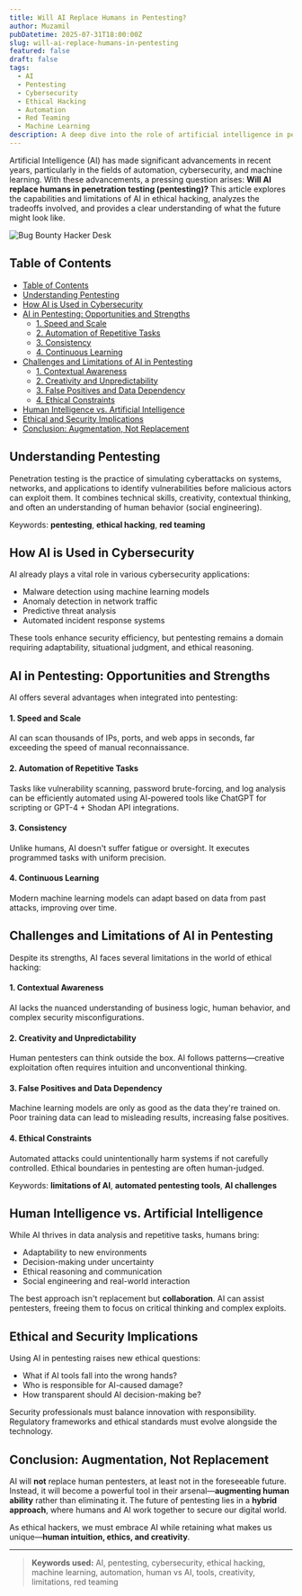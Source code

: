 ```yaml
---
title: Will AI Replace Humans in Pentesting?
author: Muzamil
pubDatetime: 2025-07-31T18:00:00Z
slug: will-ai-replace-humans-in-pentesting
featured: false
draft: false
tags:
  - AI
  - Pentesting
  - Cybersecurity
  - Ethical Hacking
  - Automation
  - Red Teaming
  - Machine Learning
description: A deep dive into the role of artificial intelligence in penetration testing, examining the potential, limitations, and ethical implications of replacing humans with machines.
---
```


Artificial Intelligence (AI) has made significant advancements in recent years, particularly in the fields of automation, cybersecurity, and machine learning. With these advancements, a pressing question arises: **Will AI replace humans in penetration testing (pentesting)?** This article explores the capabilities and limitations of AI in ethical hacking, analyzes the tradeoffs involved, and provides a clear understanding of what the future might look like.

![Bug Bounty Hacker Desk](https://images.unsplash.com/photo-1694903110330-cc64b7e1d21d?q=80&w=1332&auto=format&fit=crop&ixlib=rb-4.1.0&ixid=M3wxMjA3fDB8MHxwaG90by1wYWdlfHx8fGVufDB8fHx8fA%3D%3D)

## Table of Contents

- [Table of Contents](#table-of-contents)
- [Understanding Pentesting](#understanding-pentesting)
- [How AI is Used in Cybersecurity](#how-ai-is-used-in-cybersecurity)
- [AI in Pentesting: Opportunities and Strengths](#ai-in-pentesting-opportunities-and-strengths)
    - [1. Speed and Scale](#1-speed-and-scale)
    - [2. Automation of Repetitive Tasks](#2-automation-of-repetitive-tasks)
    - [3. Consistency](#3-consistency)
    - [4. Continuous Learning](#4-continuous-learning)
- [Challenges and Limitations of AI in Pentesting](#challenges-and-limitations-of-ai-in-pentesting)
    - [1. Contextual Awareness](#1-contextual-awareness)
    - [2. Creativity and Unpredictability](#2-creativity-and-unpredictability)
    - [3. False Positives and Data Dependency](#3-false-positives-and-data-dependency)
    - [4. Ethical Constraints](#4-ethical-constraints)
- [Human Intelligence vs. Artificial Intelligence](#human-intelligence-vs-artificial-intelligence)
- [Ethical and Security Implications](#ethical-and-security-implications)
- [Conclusion: Augmentation, Not Replacement](#conclusion-augmentation-not-replacement)





## Understanding Pentesting

Penetration testing is the practice of simulating cyberattacks on systems, networks, and applications to identify vulnerabilities before malicious actors can exploit them. It combines technical skills, creativity, contextual thinking, and often an understanding of human behavior (social engineering).

Keywords: **pentesting**, **ethical hacking**, **red teaming**

## How AI is Used in Cybersecurity

AI already plays a vital role in various cybersecurity applications:
- Malware detection using machine learning models
- Anomaly detection in network traffic
- Predictive threat analysis
- Automated incident response systems

These tools enhance security efficiency, but pentesting remains a domain requiring adaptability, situational judgment, and ethical reasoning.



## AI in Pentesting: Opportunities and Strengths

AI offers several advantages when integrated into pentesting:

#### 1. Speed and Scale
AI can scan thousands of IPs, ports, and web apps in seconds, far exceeding the speed of manual reconnaissance.

#### 2. Automation of Repetitive Tasks
Tasks like vulnerability scanning, password brute-forcing, and log analysis can be efficiently automated using AI-powered tools like ChatGPT for scripting or GPT-4 + Shodan API integrations.

#### 3. Consistency
Unlike humans, AI doesn't suffer fatigue or oversight. It executes programmed tasks with uniform precision.

#### 4. Continuous Learning
Modern machine learning models can adapt based on data from past attacks, improving over time.

## Challenges and Limitations of AI in Pentesting

Despite its strengths, AI faces several limitations in the world of ethical hacking:

#### 1. Contextual Awareness
AI lacks the nuanced understanding of business logic, human behavior, and complex security misconfigurations.

#### 2. Creativity and Unpredictability
Human pentesters can think outside the box. AI follows patterns—creative exploitation often requires intuition and unconventional thinking.

#### 3. False Positives and Data Dependency
Machine learning models are only as good as the data they're trained on. Poor training data can lead to misleading results, increasing false positives.

#### 4. Ethical Constraints
Automated attacks could unintentionally harm systems if not carefully controlled. Ethical boundaries in pentesting are often human-judged.

Keywords: **limitations of AI**, **automated pentesting tools**, **AI challenges**

## Human Intelligence vs. Artificial Intelligence

While AI thrives in data analysis and repetitive tasks, humans bring:
- Adaptability to new environments
- Decision-making under uncertainty
- Ethical reasoning and communication
- Social engineering and real-world interaction

The best approach isn't replacement but **collaboration**. AI can assist pentesters, freeing them to focus on critical thinking and complex exploits.

## Ethical and Security Implications

Using AI in pentesting raises new ethical questions:
- What if AI tools fall into the wrong hands?
- Who is responsible for AI-caused damage?
- How transparent should AI decision-making be?

Security professionals must balance innovation with responsibility. Regulatory frameworks and ethical standards must evolve alongside the technology.

## Conclusion: Augmentation, Not Replacement

AI will **not** replace human pentesters, at least not in the foreseeable future. Instead, it will become a powerful tool in their arsenal—**augmenting human ability** rather than eliminating it. The future of pentesting lies in a **hybrid approach**, where humans and AI work together to secure our digital world.

As ethical hackers, we must embrace AI while retaining what makes us unique—**human intuition, ethics, and creativity**.

---

> **Keywords used:** AI, pentesting, cybersecurity, ethical hacking, machine learning, automation, human vs AI, tools, creativity, limitations, red teaming

